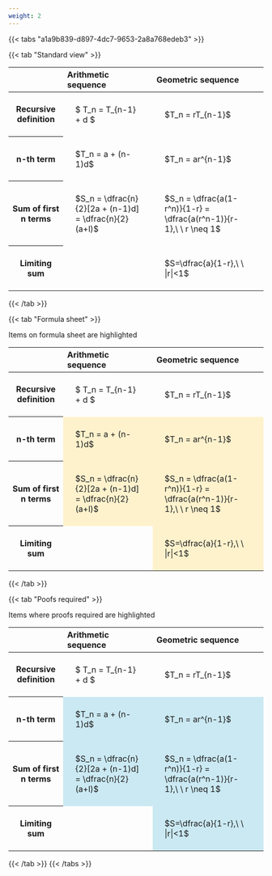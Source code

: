 ```yaml
---
weight: 2
---
```


{{< tabs "a1a9b839-d897-4dc7-9653-2a8a768edeb3" >}}

{{< tab "Standard view" >}}

<style type="text/css">
#T_f2569 th.col_heading {
  text-align: left;
  font-size: 1em;
}
#T_f2569 td {
  text-align: left;
  font-size: 1em;
  padding: 1.5em;
}
</style>
<table id="T_f2569">
  <thead>
    <tr>
      <th class="blank level0" >&nbsp;</th>
      <th id="T_f2569_level0_col0" class="col_heading level0 col0" >Arithmetic sequence</th>
      <th id="T_f2569_level0_col1" class="col_heading level0 col1" >Geometric sequence</th>
    </tr>
  </thead>
  <tbody>
    <tr>
      <th id="T_f2569_level0_row0" class="row_heading level0 row0" >Recursive definition</th>
      <td id="T_f2569_row0_col0" class="data row0 col0" >$ T_n = T_{n-1} + d $</td>
      <td id="T_f2569_row0_col1" class="data row0 col1" >$T_n = rT_{n-1}$</td>
    </tr>
    <tr>
      <th id="T_f2569_level0_row1" class="row_heading level0 row1" >n-th term</th>
      <td id="T_f2569_row1_col0" class="data row1 col0" >$T_n = a + (n-1)d$</td>
      <td id="T_f2569_row1_col1" class="data row1 col1" >$T_n = ar^{n-1}$</td>
    </tr>
    <tr>
      <th id="T_f2569_level0_row2" class="row_heading level0 row2" >Sum of first n terms</th>
      <td id="T_f2569_row2_col0" class="data row2 col0" >$S_n = \dfrac{n}{2}[2a + (n-1)d] = \dfrac{n}{2}(a+l)$</td>
      <td id="T_f2569_row2_col1" class="data row2 col1" >$S_n = \dfrac{a(1-r^n)}{1-r} = \dfrac{a(r^n-1)}{r-1},\ \  r \neq 1$</td>
    </tr>
    <tr>
      <th id="T_f2569_level0_row3" class="row_heading level0 row3" >Limiting sum</th>
      <td id="T_f2569_row3_col0" class="data row3 col0" ></td>
      <td id="T_f2569_row3_col1" class="data row3 col1" >$S=\dfrac{a}{1-r},\ \ |r|<1$</td>
    </tr>
  </tbody>
</table>
{{< /tab >}}

{{< tab "Formula sheet" >}}

Items on formula sheet are highlighted 
<br>
<style type="text/css">
#T_0f5a7 th.col_heading {
  text-align: left;
  font-size: 1em;
}
#T_0f5a7 td {
  text-align: left;
  font-size: 1em;
  padding: 1.5em;
}
#T_0f5a7_row0_col0, #T_0f5a7_row0_col1, #T_0f5a7_row3_col0 {
  background-color: rgba(0,0,0,0);
}
#T_0f5a7_row1_col0, #T_0f5a7_row1_col1, #T_0f5a7_row2_col0, #T_0f5a7_row2_col1, #T_0f5a7_row3_col1 {
  background-color: rgba(255,194,10, 0.2);
}
</style>
<table id="T_0f5a7">
  <thead>
    <tr>
      <th class="blank level0" >&nbsp;</th>
      <th id="T_0f5a7_level0_col0" class="col_heading level0 col0" >Arithmetic sequence</th>
      <th id="T_0f5a7_level0_col1" class="col_heading level0 col1" >Geometric sequence</th>
    </tr>
  </thead>
  <tbody>
    <tr>
      <th id="T_0f5a7_level0_row0" class="row_heading level0 row0" >Recursive definition</th>
      <td id="T_0f5a7_row0_col0" class="data row0 col0" >$ T_n = T_{n-1} + d $</td>
      <td id="T_0f5a7_row0_col1" class="data row0 col1" >$T_n = rT_{n-1}$</td>
    </tr>
    <tr>
      <th id="T_0f5a7_level0_row1" class="row_heading level0 row1" >n-th term</th>
      <td id="T_0f5a7_row1_col0" class="data row1 col0" >$T_n = a + (n-1)d$</td>
      <td id="T_0f5a7_row1_col1" class="data row1 col1" >$T_n = ar^{n-1}$</td>
    </tr>
    <tr>
      <th id="T_0f5a7_level0_row2" class="row_heading level0 row2" >Sum of first n terms</th>
      <td id="T_0f5a7_row2_col0" class="data row2 col0" >$S_n = \dfrac{n}{2}[2a + (n-1)d] = \dfrac{n}{2}(a+l)$</td>
      <td id="T_0f5a7_row2_col1" class="data row2 col1" >$S_n = \dfrac{a(1-r^n)}{1-r} = \dfrac{a(r^n-1)}{r-1},\ \  r \neq 1$</td>
    </tr>
    <tr>
      <th id="T_0f5a7_level0_row3" class="row_heading level0 row3" >Limiting sum</th>
      <td id="T_0f5a7_row3_col0" class="data row3 col0" ></td>
      <td id="T_0f5a7_row3_col1" class="data row3 col1" >$S=\dfrac{a}{1-r},\ \ |r|<1$</td>
    </tr>
  </tbody>
</table>
{{< /tab >}}

{{< tab "Poofs required" >}}

Items where proofs required are highlighted 
<br>
<style type="text/css">
#T_b0df9 th.col_heading {
  text-align: left;
  font-size: 1em;
}
#T_b0df9 td {
  text-align: left;
  font-size: 1em;
  padding: 1.5em;
}
#T_b0df9_row0_col0, #T_b0df9_row0_col1, #T_b0df9_row3_col0 {
  background-color: rgba(0,0,0,0);
}
#T_b0df9_row1_col0, #T_b0df9_row1_col1, #T_b0df9_row2_col0, #T_b0df9_row2_col1, #T_b0df9_row3_col1 {
  background-color: rgba(0,150,200, 0.2);
}
</style>
<table id="T_b0df9">
  <thead>
    <tr>
      <th class="blank level0" >&nbsp;</th>
      <th id="T_b0df9_level0_col0" class="col_heading level0 col0" >Arithmetic sequence</th>
      <th id="T_b0df9_level0_col1" class="col_heading level0 col1" >Geometric sequence</th>
    </tr>
  </thead>
  <tbody>
    <tr>
      <th id="T_b0df9_level0_row0" class="row_heading level0 row0" >Recursive definition</th>
      <td id="T_b0df9_row0_col0" class="data row0 col0" >$ T_n = T_{n-1} + d $</td>
      <td id="T_b0df9_row0_col1" class="data row0 col1" >$T_n = rT_{n-1}$</td>
    </tr>
    <tr>
      <th id="T_b0df9_level0_row1" class="row_heading level0 row1" >n-th term</th>
      <td id="T_b0df9_row1_col0" class="data row1 col0" >$T_n = a + (n-1)d$</td>
      <td id="T_b0df9_row1_col1" class="data row1 col1" >$T_n = ar^{n-1}$</td>
    </tr>
    <tr>
      <th id="T_b0df9_level0_row2" class="row_heading level0 row2" >Sum of first n terms</th>
      <td id="T_b0df9_row2_col0" class="data row2 col0" >$S_n = \dfrac{n}{2}[2a + (n-1)d] = \dfrac{n}{2}(a+l)$</td>
      <td id="T_b0df9_row2_col1" class="data row2 col1" >$S_n = \dfrac{a(1-r^n)}{1-r} = \dfrac{a(r^n-1)}{r-1},\ \  r \neq 1$</td>
    </tr>
    <tr>
      <th id="T_b0df9_level0_row3" class="row_heading level0 row3" >Limiting sum</th>
      <td id="T_b0df9_row3_col0" class="data row3 col0" ></td>
      <td id="T_b0df9_row3_col1" class="data row3 col1" >$S=\dfrac{a}{1-r},\ \ |r|<1$</td>
    </tr>
  </tbody>
</table>
{{< /tab >}}
{{< /tabs >}}